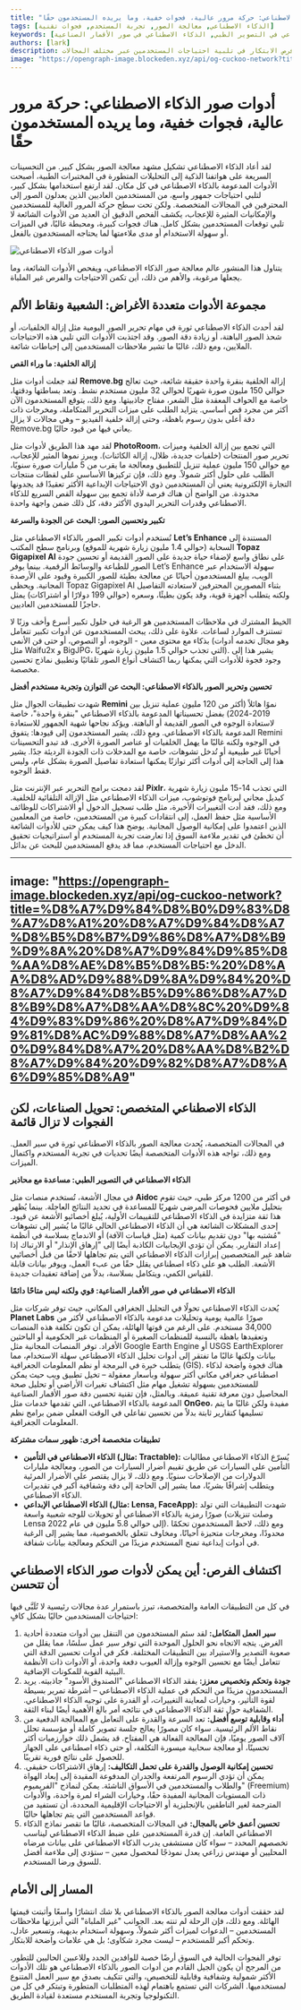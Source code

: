 ```yaml
---
title: "أدوات صور الذكاء الاصطناعي: حركة مرور عالية، فجوات خفية، وما يريده المستخدمون حقًا"
tags: [الذكاء الاصطناعي, معالجة الصور, تجربة المستخدم, فجوات تقنية]
keywords: [أدوات صور الذكاء الاصطناعي, إزالة الخلفية, تكبير الصور, تحسين الصور بالذكاء الاصطناعي, الذكاء الاصطناعي في التصوير الطبي, الذكاء الاصطناعي في صور الأقمار الصناعية]
authors: [lark]
description: تُستخدم أدوات معالجة الصور بالذكاء الاصطناعي على نطاق واسع ولكنها غالبًا ما لا تلبي توقعات المستخدمين. تتناول هذه المقالة الأدوات الشائعة، وقيودها، وفرص الابتكار في تلبية احتياجات المستخدمين عبر مختلف المجالات.
image: "https://opengraph-image.blockeden.xyz/api/og-cuckoo-network?title=%D8%A3%D8%AF%D9%88%D8%A7%D8%AA%20%D8%B5%D9%88%D8%B1%20%D8%A7%D9%84%D8%B0%D9%83%D8%A7%D8%A1%20%D8%A7%D9%84%D8%A7%D8%B5%D8%B7%D9%86%D8%A7%D8%B9%D9%8A:%20%D8%AD%D8%B1%D9%83%D8%A9%20%D9%85%D8%B1%D9%88%D8%B1%20%D8%B9%D8%A7%D9%84%D9%8A%D8%A9%D8%8C%20%D9%81%D8%AC%D9%88%D8%A7%D8%AA%20%D8%AE%D9%81%D9%8A%D8%A9%D8%8C%20%D9%88%D9%85%D8%A7%20%D9%8A%D8%B1%D9%8A%D8%AF%D9%87%20%D8%A7%D9%84%D9%85%D8%B3%D8%AA%D8%AE%D8%AF%D9%85%D9%88%D9%86%20%D8%AD%D9%82%D9%8B%D8%A7"
---
```


# أدوات صور الذكاء الاصطناعي: حركة مرور عالية، فجوات خفية، وما يريده المستخدمون حقًا

لقد أعاد الذكاء الاصطناعي تشكيل مشهد معالجة الصور بشكل كبير. من التحسينات السريعة على هواتفنا الذكية إلى التحليلات المتطورة في المختبرات الطبية، أصبحت الأدوات المدعومة بالذكاء الاصطناعي في كل مكان. لقد ارتفع استخدامها بشكل كبير، لتلبي احتياجات جمهور واسع، من المستخدمين العاديين الذين يعدلون الصور إلى المحترفين في المجالات المتخصصة. ولكن تحت سطح حركة المرور العالية للمستخدمين والإمكانيات المثيرة للإعجاب، يكشف الفحص الدقيق أن العديد من الأدوات الشائعة لا تلبي توقعات المستخدمين بشكل كامل. هناك فجوات كبيرة، ومحبطة غالبًا، في الميزات أو سهولة الاستخدام أو مدى ملاءمتها لما يحتاجه المستخدمون بالفعل.

![أدوات صور الذكاء الاصطناعي](https://opengraph-image.blockeden.xyz/api/og-cuckoo-network?title=%D8%A3%D8%AF%D9%88%D8%A7%D8%AA%20%D8%B5%D9%88%D8%B1%20%D8%A7%D9%84%D8%B0%D9%83%D8%A7%D8%A1%20%D8%A7%D9%84%D8%A7%D8%B5%D8%B7%D9%86%D8%A7%D8%B9%D9%8A%3A%20%D8%AD%D8%B1%D9%83%D8%A9%20%D9%85%D8%B1%D9%88%D8%B1%20%D8%B9%D8%A7%D9%84%D9%8A%D8%A9%D8%8C%20%D9%81%D8%AC%D9%88%D8%A7%D8%AA%20%D8%AE%D9%81%D9%8A%D8%A9%D8%8C%20%D9%88%D9%85%D8%A7%20%D9%8A%D8%B1%D9%8A%D8%AF%D9%87%20%D8%A7%D9%84%D9%85%D8%B3%D8%AA%D8%AE%D8%AF%D9%85%D9%88%D9%86%20%D8%AD%D9%82%D9%8B%D8%A7)

يتناول هذا المنشور عالم معالجة صور الذكاء الاصطناعي، ويفحص الأدوات الشائعة، وما يجعلها مرغوبة، والأهم من ذلك، أين تكمن الاحتياجات والفرص غير الملباة.

## مجموعة الأدوات متعددة الأغراض: الشعبية ونقاط الألم

لقد أحدث الذكاء الاصطناعي ثورة في مهام تحرير الصور اليومية مثل إزالة الخلفيات، أو شحذ الصور الباهتة، أو زيادة دقة الصور. وقد اجتذبت الأدوات التي تلبي هذه الاحتياجات الملايين، ومع ذلك، غالبًا ما تشير ملاحظات المستخدمين إلى إحباطات شائعة.

**إزالة الخلفية: ما وراء القص**

لقد جعلت أدوات مثل **Remove.bg** إزالة الخلفية بنقرة واحدة حقيقة شائعة، حيث تعالج حوالي 150 مليون صورة شهريًا لحوالي 32 مليون مستخدم نشط. وتعد بساطتها ودقتها، خاصة مع الحواف المعقدة مثل الشعر، مفتاح جاذبيتها. ومع ذلك، يتوقع المستخدمون الآن أكثر من مجرد قص أساسي. يتزايد الطلب على ميزات التحرير المتكاملة، ومخرجات ذات دقة أعلى بدون رسوم باهظة، وحتى إزالة خلفية الفيديو – وهي مجالات لا يزال Remove.bg يعاني فيها من قيود حاليًا.

لقد مهد هذا الطريق لأدوات مثل **PhotoRoom**، التي تجمع بين إزالة الخلفية وميزات تحرير صور المنتجات (خلفيات جديدة، ظلال، إزالة الكائنات). ويبرز نموها المثير للإعجاب، مع حوالي 150 مليون عملية تنزيل للتطبيق ومعالجة ما يقرب من 5 مليارات صورة سنويًا، الطلب على حلول أكثر شمولاً. ومع ذلك، فإن تركيزها الأساسي على لقطات منتجات التجارة الإلكترونية يعني أن المستخدمين ذوي الاحتياجات الإبداعية الأكثر تعقيدًا قد يجدونها محدودة. من الواضح أن هناك فرصة لأداة تجمع بين سهولة القص السريع للذكاء الاصطناعي وقدرات التحرير اليدوي الأكثر دقة، كل ذلك ضمن واجهة واحدة.

**تكبير وتحسين الصور: البحث عن الجودة والسرعة**

تُستخدم أدوات تكبير الصور بالذكاء الاصطناعي مثل **Let’s Enhance** المستندة إلى السحابة (حوالي 1.4 مليون زيارة شهرية للموقع) وبرنامج سطح المكتب **Topaz Gigapixel AI** على نطاق واسع لإضفاء حياة جديدة على الصور القديمة أو تحسين جودة الصور للطباعة والوسائط الرقمية. بينما يوفر Let’s Enhance سهولة الاستخدام عبر الويب، يبلغ المستخدمون أحيانًا عن معالجة بطيئة للصور الكبيرة وقيود على الأرصدة المجانية. ويحظى Topaz Gigapixel AI بثناء المصورين المحترفين لاستعادته التفاصيل ولكنه يتطلب أجهزة قوية، وقد يكون بطيئًا، وسعره (حوالي 199 دولارًا أو اشتراكات) يمثل حاجزًا للمستخدمين العاديين.

الخيط المشترك في ملاحظات المستخدمين هو الرغبة في حلول تكبير أسرع وأخف وزنًا لا تستنزف الموارد لساعات. علاوة على ذلك، يبحث المستخدمون عن أدوات تكبير تتعامل بذكاء مع محتوى معين - الوجوه، أو النصوص، أو حتى فن الأنمي (وهو مجال تخدمه أدوات مثل Waifu2x و BigJPG، التي تجذب حوالي 1.5 مليون زيارة شهريًا). يشير هذا إلى وجود فجوة للأدوات التي يمكنها ربما اكتشاف أنواع الصور تلقائيًا وتطبيق نماذج تحسين مخصصة.

**تحسين وتحرير الصور بالذكاء الاصطناعي: البحث عن التوازن وتجربة مستخدم أفضل**

شهدت تطبيقات الجوال مثل **Remini** نموًا هائلاً (أكثر من 120 مليون عملية تنزيل بين 2019-2024) بفضل تحسيناتها المدعومة بالذكاء الاصطناعي "بنقرة واحدة"، خاصة لاستعادة الوجوه في الصور القديمة أو الباهتة. ويؤكد نجاحها شهية الجمهور للاستعادة المدعومة بالذكاء الاصطناعي. ومع ذلك، يشير المستخدمون إلى قيودها: يتفوق Remini في الوجوه ولكنه غالبًا ما يهمل الخلفيات أو عناصر الصورة الأخرى. قد تبدو التحسينات أحيانًا غير طبيعية أو تُدخل تشوهات، خاصة مع المدخلات ذات الجودة الرديئة جدًا. يشير هذا إلى الحاجة إلى أدوات أكثر توازنًا يمكنها استعادة تفاصيل الصورة بشكل عام، وليس فقط الوجوه.

لقد دمجت برامج التحرير عبر الإنترنت مثل **Pixlr**، التي تجذب 14-15 مليون زيارة شهرية كبديل مجاني لبرنامج فوتوشوب، ميزات الذكاء الاصطناعي مثل الإزالة التلقائية للخلفية. ومع ذلك، فقد أدت التغييرات الأخيرة، مثل طلب تسجيل الدخول أو الاشتراكات للوظائف الأساسية مثل حفظ العمل، إلى انتقادات كبيرة من المستخدمين، خاصة من المعلمين الذين اعتمدوا على إمكانية الوصول المجانية. يوضح هذا كيف يمكن حتى للأدوات الشائعة أن تخطئ في تقدير ملاءمة السوق إذا تعارضت تجربة المستخدم أو استراتيجيات تحقيق الدخل مع احتياجات المستخدم، مما قد يدفع المستخدمين للبحث عن بدائل.

---
image: "https://opengraph-image.blockeden.xyz/api/og-cuckoo-network?title=%D8%A7%D9%84%D8%B0%D9%83%D8%A7%D8%A1%20%D8%A7%D9%84%D8%A7%D8%B5%D8%B7%D9%86%D8%A7%D8%B9%D9%8A%20%D8%A7%D9%84%D9%85%D8%AA%D8%AE%D8%B5%D8%B5:%20%D8%AA%D8%AD%D9%88%D9%8A%D9%84%20%D8%A7%D9%84%D8%B5%D9%86%D8%A7%D8%B9%D8%A7%D8%AA%D8%8C%20%D9%84%D9%83%D9%86%20%D8%A7%D9%84%D9%81%D8%AC%D9%88%D8%A7%D8%AA%20%D9%84%D8%A7%20%D8%AA%D8%B2%D8%A7%D9%84%20%D9%82%D8%A7%D8%A6%D9%85%D8%A9"
---

## الذكاء الاصطناعي المتخصص: تحويل الصناعات، لكن الفجوات لا تزال قائمة

في المجالات المتخصصة، يُحدث معالجة الصور بالذكاء الاصطناعي ثورة في سير العمل. ومع ذلك، تواجه هذه الأدوات المتخصصة أيضًا تحديات في تجربة المستخدم واكتمال الميزات.

**الذكاء الاصطناعي في التصوير الطبي: مساعدة مع محاذير**

في مجال الأشعة، تُستخدم منصات مثل **Aidoc** في أكثر من 1200 مركز طبي، حيث تقوم بتحليل ملايين فحوصات المرضى شهريًا للمساعدة في تحديد النتائج العاجلة. بينما يُظهر هذا ثقة متزايدة في الذكاء الاصطناعي للتقييمات الأولية، يُبلغ أخصائيو الأشعة عن قيود. إحدى المشكلات الشائعة هي أن الذكاء الاصطناعي الحالي غالبًا ما يُشير إلى تشوهات "مُشتبه بها" دون تقديم بيانات كمية (مثل قياسات الآفة) أو الاندماج بسلاسة في أنظمة إعداد التقارير. يمكن أن تؤدي الإيجابيات الكاذبة أيضًا إلى "إرهاق الإنذار" أو الارتباك إذا شاهد غير المتخصصين إبرازات الذكاء الاصطناعي التي يتم تجاهلها لاحقًا من قبل أخصائيي الأشعة. الطلب هو على ذكاء اصطناعي يقلل حقًا من عبء العمل، ويوفر بيانات قابلة للقياس الكمي، ويتكامل بسلاسة، بدلاً من إضافة تعقيدات جديدة.

**الذكاء الاصطناعي في صور الأقمار الصناعية: قوي ولكنه ليس متاحًا دائمًا**

يُحدث الذكاء الاصطناعي تحولًا في التحليل الجغرافي المكاني، حيث توفر شركات مثل **Planet Labs** صورًا عالمية يومية وتحليلات مدعومة بالذكاء الاصطناعي لأكثر من 34,000 مستخدم. على الرغم من قوتها الهائلة، يمكن أن تكون تكلفة هذه المنصات وتعقيدها باهظة بالنسبة للمنظمات الصغيرة أو المنظمات غير الحكومية أو الباحثين الأفراد. توفر المنصات المجانية مثل Google Earth Engine أو USGS EarthExplorer بيانات ولكنها غالبًا ما تفتقر إلى أدوات تحليل الذكاء الاصطناعي سهلة الاستخدام، مما يتطلب خبرة في البرمجة أو نظم المعلومات الجغرافية (GIS). هناك فجوة واضحة لذكاء اصطناعي جغرافي مكاني أكثر سهولة وبأسعار معقولة – تخيل تطبيق ويب حيث يمكن للمستخدمين بسهولة تشغيل مهام مثل اكتشاف تغيرات الأراضي أو تحليل صحة المحاصيل دون معرفة تقنية عميقة. وبالمثل، فإن تقنية تحسين دقة صور الأقمار الصناعية المدعومة بالذكاء الاصطناعي، التي تقدمها خدمات مثل **OnGeo**، مفيدة ولكن غالبًا ما يتم تسليمها كتقارير ثابتة بدلاً من تحسين تفاعلي في الوقت الفعلي ضمن برامج نظم المعلومات الجغرافية.

**تطبيقات متخصصة أخرى: ظهور سمات مشتركة**

*   **الذكاء الاصطناعي في التأمين (مثال: Tractable):** يُسرّع الذكاء الاصطناعي مطالبات التأمين على السيارات عن طريق تقييم أضرار السيارات من الصور، ومعالجة مليارات الدولارات من الإصلاحات سنويًا. ومع ذلك، لا يزال يقتصر على الأضرار المرئية ويتطلب إشرافًا بشريًا، مما يشير إلى الحاجة إلى دقة وشفافية أكبر في تقديرات الذكاء الاصطناعي.
*   **الذكاء الاصطناعي الإبداعي (مثال: Lensa, FaceApp):** شهدت التطبيقات التي تولد صورًا رمزية بالذكاء الاصطناعي أو تحويلات للوجه شعبية واسعة (وصلت تنزيلات Lensa إلى حوالي 5.8 مليون في عام 2022). ومع ذلك، لاحظ المستخدمون تحكمًا محدودًا، ومخرجات متحيزة أحيانًا، ومخاوف تتعلق بالخصوصية، مما يشير إلى الرغبة في أدوات إبداعية تمنح المستخدم مزيدًا من التحكم ومعالجة بيانات شفافة.

## اكتشاف الفرص: أين يمكن لأدوات صور الذكاء الاصطناعي أن تتحسن

في كل من التطبيقات العامة والمتخصصة، تبرز باستمرار عدة مجالات رئيسية لا تُلَبَّى فيها احتياجات المستخدمين حاليًا بشكل كافٍ:

1.  **سير العمل المتكامل:** لقد سئم المستخدمون من التنقل بين أدوات متعددة أحادية الغرض. يتجه الاتجاه نحو الحلول الموحدة التي توفر سير عمل سلسًا، مما يقلل من صعوبة التصدير والاستيراد بين التطبيقات المختلفة. فكر في أدوات تحسين الدقة التي تتعامل أيضًا مع تحسين الوجوه وإزالة العيوب دفعة واحدة، أو الأدوات ذات الأنظمة البيئية القوية للمكونات الإضافية.
2.  **جودة وتحكم وتخصيص معزز:** يفقد الذكاء الاصطناعي "الصندوق الأسود" جاذبيته. يريد المستخدمون مزيدًا من التحكم في عملية الذكاء الاصطناعي – أشرطة تمرير بسيطة لقوة التأثير، وخيارات لمعاينة التغييرات، أو القدرة على توجيه الذكاء الاصطناعي. الشفافية حول ثقة الذكاء الاصطناعي في نتائجه أمر بالغ الأهمية أيضًا لبناء الثقة.
3.  **أداء وقابلية توسع أفضل:** تعد السرعة والقدرة على التعامل مع المعالجة الدفعية من نقاط الألم الرئيسية. سواء كان مصورًا يعالج جلسة تصوير كاملة أو مؤسسة تحلل آلاف الصور يوميًا، فإن المعالجة الفعالة هي المفتاح. قد يشمل ذلك خوارزميات أكثر تحسينًا، أو معالجة سحابية ميسورة التكلفة، أو حتى ذكاء اصطناعي على الجهاز للحصول على نتائج فورية تقريبًا.
4.  **تحسين إمكانية الوصول والقدرة على تحمل التكاليف:** إرهاق الاشتراكات حقيقي. يمكن أن تؤدي الرسوم المرتفعة والجدران المدفوعة المقيدة إلى إبعاد الهواة والطلاب والمستخدمين في الأسواق الناشئة. يمكن لنماذج "الفريميوم" (Freemium) ذات المستويات المجانية المفيدة حقًا، وخيارات الشراء لمرة واحدة، والأدوات المترجمة لغير الناطقين بالإنجليزية أو الاحتياجات الإقليمية المحددة، أن تستفيد من قواعد المستخدمين التي يتم تجاهلها حاليًا.
5.  **تحسين أعمق خاص بالمجال:** في المجالات المتخصصة، غالبًا ما تقصر نماذج الذكاء الاصطناعي العامة. إن قدرة المستخدمين على ضبط الذكاء الاصطناعي ليناسب تخصصهم المحدد – سواء كان مستشفى يدرب الذكاء الاصطناعي على بيانات مرضاه المحليين أو مهندس زراعي يعدل نموذجًا لمحصول معين – ستؤدي إلى ملاءمة أفضل للسوق ورضا المستخدم.

## المسار إلى الأمام

لقد حققت أدوات معالجة الصور بالذكاء الاصطناعي بلا شك انتشارًا واسعًا وأثبتت قيمتها الهائلة. ومع ذلك، فإن الرحلة لم تنته بعد. الجوانب "غير الملباة" التي أبرزتها ملاحظات المستخدمين – الدعوات لميزات أكثر شمولاً، وسهولة استخدام بديهية، وتسعير عادل، وتحكم أكبر للمستخدم – ليست مجرد شكاوى؛ بل هي علامات واضحة للابتكار.

توفر الفجوات الحالية في السوق أرضًا خصبة للوافدين الجدد وللاعبين الحاليين للتطور. من المرجح أن يكون الجيل القادم من أدوات الصور بالذكاء الاصطناعي هو تلك الأدوات الأكثر شمولية وشفافية وقابلية للتخصيص، والتي تتكيف بصدق مع سير العمل المتنوع لمستخدميها. الشركات التي تستمع باهتمام لهذه المتطلبات المتطورة وتبتكر في كل من التكنولوجيا وتجربة المستخدم مستعدة لقيادة الطريق.